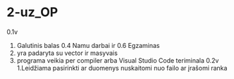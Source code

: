 # 2-uz_OP
0.1v
1. Galutinis balas 0.4 Namu darbai ir 0.6 Egzaminas
2. yra padaryta su vector ir masyvais
3. programa veikia per compiler arba Visual Studio Code teriminala
0.2v
1.Leidžiama pasirinkti ar duomenys nuskaitomi nuo failo ar įrašomi ranka
